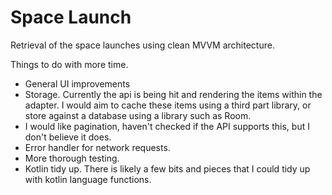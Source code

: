 # Space Launch

Retrieval of the space launches using clean MVVM architecture. 

Things to do with more time. 

- General UI improvements
- Storage. Currently the api is being hit and rendering the items within the adapter. I would aim to cache these items using a third part library, or store against a database using a library such as Room. 
- I would like pagination, haven't checked if the API supports this, but I don't believe it does. 
- Error handler for network requests. 
- More thorough testing. 
- Kotlin tidy up. There is likely a few bits and pieces that I could tidy up with kotlin language functions.